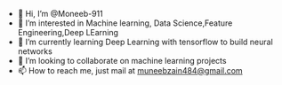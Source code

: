- 👋 Hi, I’m @Moneeb-911
- 👀 I’m interested in Machine learning, Data Science,Feature Engineering,Deep LEarning
- 🌱 I’m currently learning Deep Learning with tensorflow to build neural networks
- 💞️ I’m looking to collaborate on machine learning projects
- 📫 How to reach me, just mail at muneebzain484@gmail.com

<!---
Moneeb-911/Moneeb-911 is a ✨ special ✨ repository because its `README.md` (this file) appears on your GitHub profile.
You can click the Preview link to take a look at your changes.
--->
